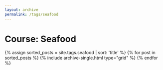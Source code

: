 ```yaml
---
layout: archive
permalink: /tags/seafood
---
```


# Course: Seafood

<div class="tiles">
{% assign sorted_posts = site.tags.seafood | sort: 'title' %}
{% for post in sorted_posts %}
  {% include archive-single.html type="grid" %}
{% endfor %}
</div><!-- /.tiles -->
